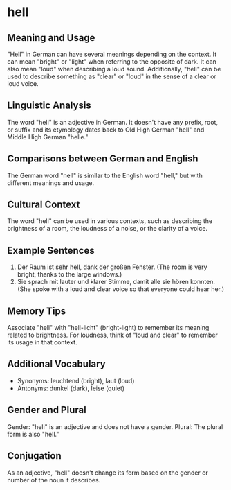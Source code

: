 # hell
## Meaning and Usage
"Hell" in German can have several meanings depending on the context. It can mean "bright" or "light" when referring to the opposite of dark. It can also mean "loud" when describing a loud sound. Additionally, "hell" can be used to describe something as "clear" or "loud" in the sense of a clear or loud voice.

## Linguistic Analysis
The word "hell" is an adjective in German. It doesn't have any prefix, root, or suffix and its etymology dates back to Old High German "hell" and Middle High German "helle."

## Comparisons between German and English
The German word "hell" is similar to the English word "hell," but with different meanings and usage.

## Cultural Context
The word "hell" can be used in various contexts, such as describing the brightness of a room, the loudness of a noise, or the clarity of a voice.

## Example Sentences
1. Der Raum ist sehr hell, dank der großen Fenster. (The room is very bright, thanks to the large windows.)
2. Sie sprach mit lauter und klarer Stimme, damit alle sie hören konnten. (She spoke with a loud and clear voice so that everyone could hear her.)

## Memory Tips
Associate "hell" with "hell-licht" (bright-light) to remember its meaning related to brightness. For loudness, think of "loud and clear" to remember its usage in that context.

## Additional Vocabulary
- Synonyms: leuchtend (bright), laut (loud)
- Antonyms: dunkel (dark), leise (quiet)

## Gender and Plural
Gender: "hell" is an adjective and does not have a gender.
Plural: The plural form is also "hell."

## Conjugation
As an adjective, "hell" doesn't change its form based on the gender or number of the noun it describes.